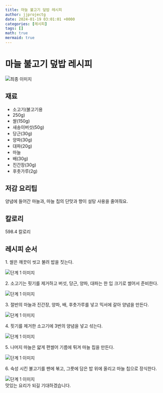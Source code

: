 ```yaml
---
title: 마늘 불고기 덮밥 레시피
author: jjprojectg
date: 2024-01-19 03:01:01 +0000
categories: [레시피]
tags: []
math: true
mermaid: true
---
```

<meta name="og:type" content="website"/>
<meta charset="UTF-8"/>
<div class="header">
  <h1>마늘 불고기 덮밥 레시피</h1>
</div>

<div class="container my-4">
  <div class="row">
    <div class="col-12 col-md-6">
      <div class="recipe-image">
        <img src="http://www.foodsafetykorea.go.kr/uploadimg/cook/10_01060_2.png" class="step-image" alt="최종 이미지"/>
      </div>
    </div>
    <div class="col-12 col-md-6">
      <div class="ingredients">
        <h2>재료</h2>
        <ul class="card">
          <li> 소고기(불고기용 </li>
          <li>  250g) </li>
          <li>  쌀(150g) </li>
          <li> 새송이버섯(50g) </li>
          <li>  당근(30g) </li>
          <li>  양파(30g) </li>
          <li> 대파(20g) </li>
          <li>  마늘 </li>
          <li>  배(30g) </li>
          <li>  진간장(30g) </li>
          <li> 후춧가루(2g) </li>
</ul>
      </div>
    </div>
    <div class="col-12 col-md-6">
      <div class="ingredients">
        <h2>저감 요리팁</h2>
        <div class="card"> 
          <p>
            양념에 들어간 마늘과, 마늘 칩의 단맛과 향이 설탕 사용을 줄여줘요.
          </p>
        </div>
      </div>
      <div class="ingredients">
        <h2>칼로리</h2>
        <div class="card"> 
          <p>
            598.4 칼로리
          </p>
        </div>
      </div>
    </div>
  </div>

  <h2 class="my-4">레시피 순서</h2>
  <div class="card recipe-card">
    <div class="card-body recipe-step">
      <p class="card-text step-description">1. 쌀은 깨끗이 씻고 불려 밥을
짓는다.</p>
      <img src="http://www.foodsafetykorea.go.kr/uploadimg/cook/20_01060_1.JPG" alt="단계 1 이미지" class="step-image"/>
    </div>
  </div>
  <div class="card recipe-card">
    <div class="card-body recipe-step">
      <p class="card-text step-description">2. 소고기는 핏기를 제거하고 버섯,
당근, 양파, 대파는 한 입 크기로
썰어서 준비한다.</p>
      <img src="http://www.foodsafetykorea.go.kr/uploadimg/cook/20_01060_2.JPG" alt="단계 1 이미지" class="step-image"/>
    </div>
  </div>
  <div class="card recipe-card">
    <div class="card-body recipe-step">
      <p class="card-text step-description">3. 절반의 마늘과 진간장, 양파, 배,
후춧가루를 넣고 믹서에 갈아
양념을 만든다.</p>
      <img src="http://www.foodsafetykorea.go.kr/uploadimg/cook/20_01060_3.JPG" alt="단계 1 이미지" class="step-image"/>
    </div>
  </div>
  <div class="card recipe-card">
    <div class="card-body recipe-step">
      <p class="card-text step-description">4. 핏기를 제거한 소고기에 3번의
양념을 넣고 섞는다.</p>
      <img src="http://www.foodsafetykorea.go.kr/uploadimg/cook/20_01060_4.JPG" alt="단계 1 이미지" class="step-image"/>
    </div>
  </div>
  <div class="card recipe-card">
    <div class="card-body recipe-step">
      <p class="card-text step-description">5. 나머지 마늘은 얇게 편썰어
기름에 튀겨 마늘 칩을 만든다.</p>
      <img src="http://www.foodsafetykorea.go.kr/uploadimg/cook/20_01060_5.JPG" alt="단계 1 이미지" class="step-image"/>
    </div>
  </div>
  <div class="card recipe-card">
    <div class="card-body recipe-step">
      <p class="card-text step-description">6. 숙성 시킨 불고기를 팬에 볶고,
그릇에 담은 밥 위에 올리고 마늘
칩으로 장식한다.</p>
      <img src="http://www.foodsafetykorea.go.kr/uploadimg/cook/20_01060_6.JPG" alt="단계 1 이미지" class="step-image"/>
    </div>
  </div>

</div>
맛있는 요리가 되길 기대하겠습니다.
